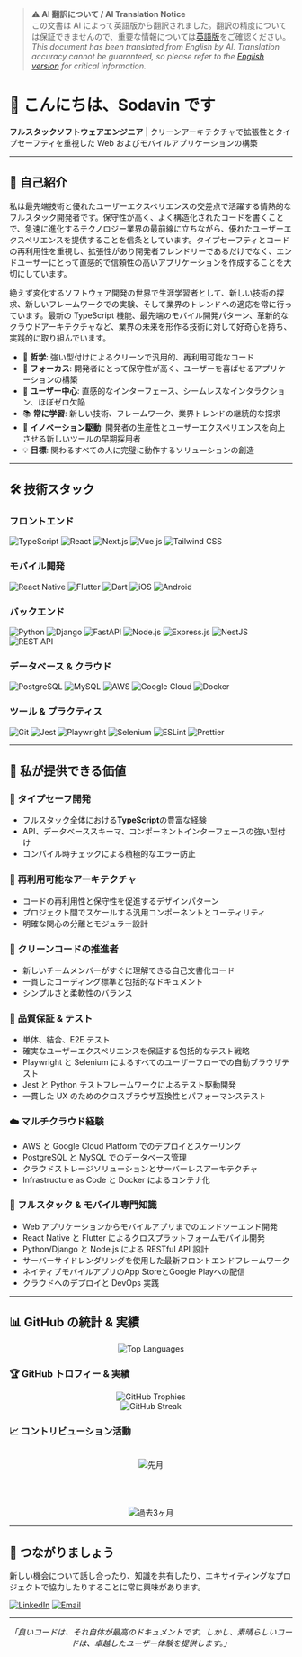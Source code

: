 > **⚠️ AI 翻訳について / AI Translation Notice**  
> この文書は AI によって英語版から翻訳されました。翻訳の精度については保証できませんので、重要な情報については[英語版](README.md)をご確認ください。  
> _This document has been translated from English by AI. Translation accuracy cannot be guaranteed, so please refer to the [English version](README.md) for critical information._

# 👋 こんにちは、Sodavin です

**フルスタックソフトウェアエンジニア** | クリーンアーキテクチャで拡張性とタイプセーフティを重視した Web およびモバイルアプリケーションの構築

---

## 🚀 自己紹介

私は最先端技術と優れたユーザーエクスペリエンスの交差点で活躍する情熱的なフルスタック開発者です。保守性が高く、よく構造化されたコードを書くことで、急速に進化するテクノロジー業界の最前線に立ちながら、優れたユーザーエクスペリエンスを提供することを信条としています。タイプセーフティとコードの再利用性を重視し、拡張性があり開発者フレンドリーであるだけでなく、エンドユーザーにとって直感的で信頼性の高いアプリケーションを作成することを大切にしています。

絶えず変化するソフトウェア開発の世界で生涯学習者として、新しい技術の探求、新しいフレームワークでの実験、そして業界のトレンドへの適応を常に行っています。最新の TypeScript 機能、最先端のモバイル開発パターン、革新的なクラウドアーキテクチャなど、業界の未来を形作る技術に対して好奇心を持ち、実践的に取り組んでいます。

- 🔧 **哲学**: 強い型付けによるクリーンで汎用的、再利用可能なコード
- 🎯 **フォーカス**: 開発者にとって保守性が高く、ユーザーを喜ばせるアプリケーションの構築
- 🎨 **ユーザー中心**: 直感的なインターフェース、シームレスなインタラクション、ほぼゼロ欠陥
- 📚 **常に学習**: 新しい技術、フレームワーク、業界トレンドの継続的な探求
- 🚀 **イノベーション駆動**: 開発者の生産性とユーザーエクスペリエンスを向上させる新しいツールの早期採用者
- 💡 **目標**: 関わるすべての人に完璧に動作するソリューションの創造

---

## 🛠️ 技術スタック

### フロントエンド

![TypeScript](https://img.shields.io/badge/TypeScript-007ACC?style=for-the-badge&logo=typescript&logoColor=white)
![React](https://img.shields.io/badge/React-20232A?style=for-the-badge&logo=react&logoColor=61DAFB)
![Next.js](https://img.shields.io/badge/Next.js-000000?style=for-the-badge&logo=nextdotjs&logoColor=white)
![Vue.js](https://img.shields.io/badge/Vue.js-35495E?style=for-the-badge&logo=vuedotjs&logoColor=4FC08D)
![Tailwind CSS](https://img.shields.io/badge/Tailwind_CSS-38B2AC?style=for-the-badge&logo=tailwind-css&logoColor=white)

### モバイル開発

![React Native](https://img.shields.io/badge/React_Native-20232A?style=for-the-badge&logo=react&logoColor=61DAFB)
![Flutter](https://img.shields.io/badge/Flutter-02569B?style=for-the-badge&logo=flutter&logoColor=white)
![Dart](https://img.shields.io/badge/Dart-0175C2?style=for-the-badge&logo=dart&logoColor=white)
![iOS](https://img.shields.io/badge/iOS-000000?style=for-the-badge&logo=ios&logoColor=white)
![Android](https://img.shields.io/badge/Android-3DDC84?style=for-the-badge&logo=android&logoColor=white)

### バックエンド

![Python](https://img.shields.io/badge/Python-3776AB?style=for-the-badge&logo=python&logoColor=white)
![Django](https://img.shields.io/badge/Django-092E20?style=for-the-badge&logo=django&logoColor=white)
![FastAPI](https://img.shields.io/badge/FastAPI-005571?style=for-the-badge&logo=fastapi&logoColor=white)
![Node.js](https://img.shields.io/badge/Node.js-43853D?style=for-the-badge&logo=node.js&logoColor=white)
![Express.js](https://img.shields.io/badge/Express.js-404D59?style=for-the-badge&logo=express&logoColor=white)
![NestJS](https://img.shields.io/badge/NestJS-E0234E?style=for-the-badge&logo=nestjs&logoColor=white)
![REST API](https://img.shields.io/badge/REST-02569B?style=for-the-badge&logo=rest&logoColor=white)

### データベース & クラウド

![PostgreSQL](https://img.shields.io/badge/PostgreSQL-316192?style=for-the-badge&logo=postgresql&logoColor=white)
![MySQL](https://img.shields.io/badge/MySQL-005C84?style=for-the-badge&logo=mysql&logoColor=white)
![AWS](https://img.shields.io/badge/AWS-232F3E?style=for-the-badge&logo=amazon-aws&logoColor=white)
![Google Cloud](https://img.shields.io/badge/Google_Cloud-4285F4?style=for-the-badge&logo=google-cloud&logoColor=white)
![Docker](https://img.shields.io/badge/Docker-2496ED?style=for-the-badge&logo=docker&logoColor=white)

### ツール & プラクティス

![Git](https://img.shields.io/badge/Git-F05032?style=for-the-badge&logo=git&logoColor=white)
![Jest](https://img.shields.io/badge/Jest-C21325?style=for-the-badge&logo=jest&logoColor=white)
![Playwright](https://img.shields.io/badge/Playwright-2EAD33?style=for-the-badge&logo=playwright&logoColor=white)
![Selenium](https://img.shields.io/badge/Selenium-43B02A?style=for-the-badge&logo=selenium&logoColor=white)
![ESLint](https://img.shields.io/badge/ESLint-4B32C3?style=for-the-badge&logo=eslint&logoColor=white)
![Prettier](https://img.shields.io/badge/Prettier-F7B93E?style=for-the-badge&logo=prettier&logoColor=black)

---

## 💼 私が提供できる価値

### 🎯 **タイプセーフ開発**

- フルスタック全体における**TypeScript**の豊富な経験
- API、データベーススキーマ、コンポーネントインターフェースの強い型付け
- コンパイル時チェックによる積極的なエラー防止

### 🔄 **再利用可能なアーキテクチャ**

- コードの再利用性と保守性を促進するデザインパターン
- プロジェクト間でスケールする汎用コンポーネントとユーティリティ
- 明確な関心の分離とモジュラー設計

### 📖 **クリーンコードの推進者**

- 新しいチームメンバーがすぐに理解できる自己文書化コード
- 一貫したコーディング標準と包括的なドキュメント
- シンプルさと柔軟性のバランス

### 🧪 **品質保証 & テスト**

- 単体、結合、E2E テスト
- 確実なユーザーエクスペリエンスを保証する包括的なテスト戦略
- Playwright と Selenium によるすべてのユーザーフローでの自動ブラウザテスト
- Jest と Python テストフレームワークによるテスト駆動開発
- 一貫した UX のためのクロスブラウザ互換性とパフォーマンステスト

### ☁️ **マルチクラウド経験**

- AWS と Google Cloud Platform でのデプロイとスケーリング
- PostgreSQL と MySQL でのデータベース管理
- クラウドストレージソリューションとサーバーレスアーキテクチャ
- Infrastructure as Code と Docker によるコンテナ化

### 🚀 **フルスタック & モバイル専門知識**

- Web アプリケーションからモバイルアプリまでのエンドツーエンド開発
- React Native と Flutter によるクロスプラットフォームモバイル開発
- Python/Django と Node.js による RESTful API 設計
- サーバーサイドレンダリングを使用した最新フロントエンドフレームワーク
- ネイティブモバイルアプリのApp StoreとGoogle Playへの配信
- クラウドへのデプロイと DevOps 実践

---

## 📊 GitHub の統計 & 実績

<div align="center">
  <img src="https://github-readme-stats.vercel.app/api/top-langs/?username=sodavinchheng&layout=compact&theme=dark&hide_border=true&bg_color=0d1117" alt="Top Languages" />
</div>

### 🏆 GitHub トロフィー & 実績

<div align="center">
  <img src="https://github-profile-trophy.vercel.app/?username=sodavinchheng&theme=darkhub&no-frame=true&no-bg=true&column=4&margin-w=15&margin-h=15&title=Commits,Repositories,PullRequest,Issues,Organizations" alt="GitHub Trophies" />
</div>

<div align="center">
  <img src="https://github-readme-streak-stats.herokuapp.com?user=sodavinchheng&theme=dark&hide_border=true&background=0d1117&exclude_days=Sun%2CSat" alt="GitHub Streak" />
</div>

### 📈 コントリビューション活動

<div align="center">
  <br>
  <img src="https://github-readme-activity-graph.vercel.app/graph?username=sodavinchheng&theme=github-compact&hide_border=true&bg_color=0d1117&custom_title=%F0%9F%93%8A%20%E5%85%88%E6%9C%88&days=365" alt="先月" />
  
  <br><br>
  <br>
  <img src="https://github-readme-activity-graph.vercel.app/graph?username=sodavinchheng&theme=github-compact&hide_border=true&bg_color=0d1117&days=90&custom_title=%F0%9F%93%8A%20%E9%81%8E%E5%8E%BB3%E3%83%B6%E6%9C%88" alt="過去3ヶ月" />
</div>

---

## 🤝 つながりましょう

新しい機会について話し合ったり、知識を共有したり、エキサイティングなプロジェクトで協力したりすることに常に興味があります。

[![LinkedIn](https://img.shields.io/badge/LinkedIn-0077B5?style=for-the-badge&logo=linkedin&logoColor=white)](https://linkedin.com/in/sodavin-chheng)
[![Email](https://img.shields.io/badge/Email-D14836?style=for-the-badge&logo=gmail&logoColor=white)](mailto:sodavinchheng4679@gmail.com)

---

<div align="center">
  <i>「良いコードは、それ自体が最高のドキュメントです。しかし、素晴らしいコードは、卓越したユーザー体験を提供します。」</i>
</div>
